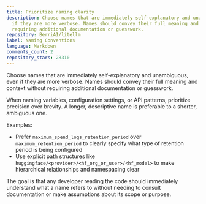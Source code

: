 ```yaml
---
title: Prioritize naming clarity
description: Choose names that are immediately self-explanatory and unambiguous, even
  if they are more verbose. Names should convey their full meaning and context without
  requiring additional documentation or guesswork.
repository: BerriAI/litellm
label: Naming Conventions
language: Markdown
comments_count: 2
repository_stars: 28310
---
```


Choose names that are immediately self-explanatory and unambiguous, even if they are more verbose. Names should convey their full meaning and context without requiring additional documentation or guesswork.

When naming variables, configuration settings, or API patterns, prioritize precision over brevity. A longer, descriptive name is preferable to a shorter, ambiguous one.

Examples:
- Prefer `maximum_spend_logs_retention_period` over `maximum_retention_period` to clearly specify what type of retention period is being configured
- Use explicit path structures like `huggingface/<provider>/<hf_org_or_user>/<hf_model>` to make hierarchical relationships and namespacing clear

The goal is that any developer reading the code should immediately understand what a name refers to without needing to consult documentation or make assumptions about its scope or purpose.